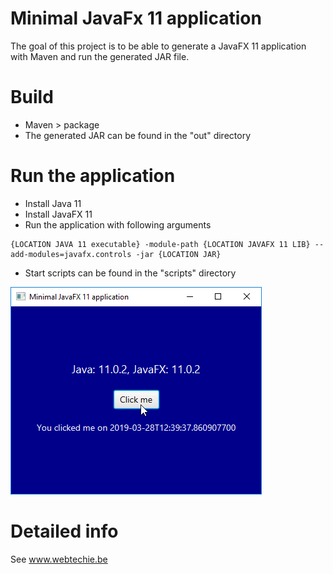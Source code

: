 # Minimal JavaFx 11 application
The goal of this project is to be able to generate a JavaFX 11 application with Maven and run the generated JAR file.

# Build
* Maven > package
* The generated JAR can be found in the "out" directory
    
# Run the application
* Install Java 11
* Install JavaFX 11
* Run the application with following arguments
~~~
{LOCATION JAVA 11 executable} -module-path {LOCATION JAVAFX 11 LIB} --add-modules=javafx.controls -jar {LOCATION JAR}
~~~
* Start scripts can be found in the "scripts" directory

![Screenshot of the running application on Windows](screenshots/screenshot_on_windows.png)

# Detailed info
See www.webtechie.be